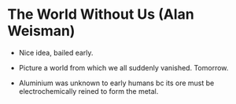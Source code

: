 # The World Without Us (Alan Weisman)

- Nice idea, bailed early.

- Picture a world from which we all suddenly vanished. Tomorrow. 

- Aluminium was unknown to early humans bc its ore must be electrochemically reined to form the metal.


